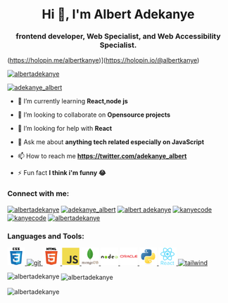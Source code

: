 <h1 align="center">Hi 👋, I'm Albert Adekanye</h1>
<h3 align="center">frontend developer, Web Specialist, and Web Accessibility Specialist.</h3>

(https://holopin.me/albertkanye)](https://holopin.io/@albertkanye)

<p align="left"> <a href="https://github.com/ryo-ma/github-profile-trophy"><img src="https://github-profile-trophy.vercel.app/?username=albertadekanye" alt="albertadekanye" /></a> </p>

<p align="left"> <a href="https://twitter.com/adekanye_albert" target="blank"><img src="https://img.shields.io/twitter/follow/adekanye_albert?logo=twitter&style=for-the-badge" alt="adekanye_albert" /></a> </p>

- 🌱 I’m currently learning **React,node js**

- 👯 I’m looking to collaborate on **Opensource projects**

- 🤝 I’m looking for help with **React**

- 💬 Ask me about **anything tech related especially on JavaScript**

- 📫 How to reach me **https://twitter.com/adekanye_albert**

- ⚡ Fun fact **I think i'm funny 😂**

<h3 align="left">Connect with me:</h3>
<p align="left">
<a href="https://dev.to/albertadekanye" target="blank"><img align="center" src="https://raw.githubusercontent.com/rahuldkjain/github-profile-readme-generator/master/src/images/icons/Social/devto.svg" alt="albertadekanye" height="30" width="40" /></a>
<a href="https://twitter.com/adekanye_albert" target="blank"><img align="center" src="https://raw.githubusercontent.com/rahuldkjain/github-profile-readme-generator/master/src/images/icons/Social/twitter.svg" alt="adekanye_albert" height="30" width="40" /></a>
<a href="https://linkedin.com/in/albert adekanye" target="blank"><img align="center" src="https://raw.githubusercontent.com/rahuldkjain/github-profile-readme-generator/master/src/images/icons/Social/linked-in-alt.svg" alt="albert adekanye" height="30" width="40" /></a>
<a href="https://instagram.com/kanyecode" target="blank"><img align="center" src="https://raw.githubusercontent.com/rahuldkjain/github-profile-readme-generator/master/src/images/icons/Social/instagram.svg" alt="kanyecode" height="30" width="40" /></a>
<a href="https://hashnode.com/kanyecode" target="blank"><img align="center" src="https://raw.githubusercontent.com/rahuldkjain/github-profile-readme-generator/master/src/images/icons/Social/hashnode.svg" alt="kanyecode" height="30" width="40" /></a>
<a href="https://www.leetcode.com/albertadekanye" target="blank"><img align="center" src="https://raw.githubusercontent.com/rahuldkjain/github-profile-readme-generator/master/src/images/icons/Social/leet-code.svg" alt="albertadekanye" height="30" width="40" /></a>
</p>

<h3 align="left">Languages and Tools:</h3>
<p align="left"> <a href="https://www.w3schools.com/css/" target="_blank" rel="noreferrer"> <img src="https://raw.githubusercontent.com/devicons/devicon/master/icons/css3/css3-original-wordmark.svg" alt="css3" width="40" height="40"/> </a> <a href="https://git-scm.com/" target="_blank" rel="noreferrer"> <img src="https://www.vectorlogo.zone/logos/git-scm/git-scm-icon.svg" alt="git" width="40" height="40"/> </a> <a href="https://www.w3.org/html/" target="_blank" rel="noreferrer"> <img src="https://raw.githubusercontent.com/devicons/devicon/master/icons/html5/html5-original-wordmark.svg" alt="html5" width="40" height="40"/> </a> <a href="https://developer.mozilla.org/en-US/docs/Web/JavaScript" target="_blank" rel="noreferrer"> <img src="https://raw.githubusercontent.com/devicons/devicon/master/icons/javascript/javascript-original.svg" alt="javascript" width="40" height="40"/> </a> <a href="https://www.mongodb.com/" target="_blank" rel="noreferrer"> <img src="https://raw.githubusercontent.com/devicons/devicon/master/icons/mongodb/mongodb-original-wordmark.svg" alt="mongodb" width="40" height="40"/> </a> <a href="https://nodejs.org" target="_blank" rel="noreferrer"> <img src="https://raw.githubusercontent.com/devicons/devicon/master/icons/nodejs/nodejs-original-wordmark.svg" alt="nodejs" width="40" height="40"/> </a> <a href="https://www.oracle.com/" target="_blank" rel="noreferrer"> <img src="https://raw.githubusercontent.com/devicons/devicon/master/icons/oracle/oracle-original.svg" alt="oracle" width="40" height="40"/> </a> <a href="https://www.python.org" target="_blank" rel="noreferrer"> <img src="https://raw.githubusercontent.com/devicons/devicon/master/icons/python/python-original.svg" alt="python" width="40" height="40"/> </a> <a href="https://reactjs.org/" target="_blank" rel="noreferrer"> <img src="https://raw.githubusercontent.com/devicons/devicon/master/icons/react/react-original-wordmark.svg" alt="react" width="40" height="40"/> </a> <a href="https://tailwindcss.com/" target="_blank" rel="noreferrer"> <img src="https://www.vectorlogo.zone/logos/tailwindcss/tailwindcss-icon.svg" alt="tailwind" width="40" height="40"/> </a> </p>

<p><img align="left" src="https://github-readme-stats.vercel.app/api/top-langs?username=albertadekanye&show_icons=true&locale=en&layout=compact" alt="albertadekanye" /></p>

<p>&nbsp;<img align="center" src="https://github-readme-stats.vercel.app/api?username=albertadekanye&show_icons=true&locale=en" alt="albertadekanye" /></p>

<p><img align="center" src="https://github-readme-streak-stats.herokuapp.com/?user=albertadekanye&" alt="albertadekanye" /></p>

